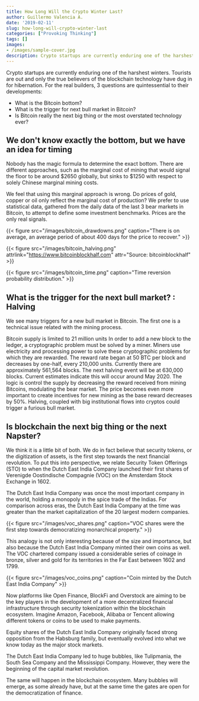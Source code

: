 ```yaml
---
title: How Long Will the Crypto Winter Last?
author: Guillermo Valencia A.
date: '2019-02-11'
slug: how-long-will-crypto-winter-last
categories: ["Provoking Thinking"]
tags: []
images:
- /images/sample-cover.jpg
description: Crypto startups are currently enduring one of the harshest winters. Tourists are out and only the true believers of the blockchain technology have dug in for hibernation. 
---
```


Crypto startups are currently enduring one of the harshest winters. Tourists are out and only the true believers of the blockchain technology have dug in for hibernation. For the real builders, 3 questions are quintessential to their developments:

- What is the Bitcoin bottom?
- What is the trigger for next bull market in Bitcoin?
- Is Bitcoin really the next big thing or the most overstated technology ever?

## We don't know exactly the bottom, but we have an idea for timing

Nobody has the magic formula to determine the exact bottom. There are different approaches, such as the marginal cost of mining that would signal the floor to be around $2650 globally, but sinks to $1250 with respect to solely Chinese marginal mining costs. 

We feel that using this marginal approach is wrong.  Do prices of gold, copper or oil only reflect the marginal cost of production? We prefer to use statistical data, gathered from the daily data of the last 3 bear markets in Bitcoin, to attempt to define some investment benchmarks. Prices are the only real signals. 

{{< figure src="/images/bitcoin_drawdowns.png" caption="There is on average, an average period of about 400 days for the price to recover." >}}

{{< figure src="/images/bitcoin_halving.png" attrlink="https://www.bitcoinblockhalf.com" attr="Source: bitcoinblockhalf" >}}

{{< figure src="/images/bitcoin_time.png" caption="Time reversion probability distribution." >}}

## What is the trigger for the next bull market? : Halving

We see many triggers for a new bull market in Bitcoin. The first one is a technical issue related with the mining process. 

Bitcoin supply is limited to 21 million units
In order to add a new block to the ledger, a cryptographic problem must be solved by a miner. Miners use electricity and processing power to solve these cryptographic problems for which they are rewarded. The reward rate began at 50 BTC per block and decreases by one-half, every 210,000 units. 
Currently there are approximately 561,564 blocks. The next halving event will be at 630,000 blocks.  Current estimates indicate this will occur around May 2020.
The logic is control the supply by decreasing the reward received from mining Bitcoins, modulating the bear market. The price becomes even more important to create incentives for new mining as the base reward decreases by 50%.
Halving, coupled with big institutional flows into cryptos could trigger a furious bull market.

## Is blockchain the next big thing or the next Napster?

We think it is a little bit of both. We do in fact believe that security tokens, or the digitization of assets, is the first step towards the next financial revolution. To put this into perspective, we relate Security Token Offerings (STO) to when the Dutch East India Company launched their first shares of Verenigde Oostindische Compagnie (VOC) on the Amsterdam Stock Exchange in 1602. 

The Dutch East India Company was once the most important company in the world, holding a monopoly in the spice trade of the Indias. For comparison across eras, the Dutch East India Company at the time was greater than the market capitalization of the 20 largest modern companies. 

{{< figure src="/images/voc_shares.png" caption="VOC shares were the first step towards democratizing monarchical property." >}}

This analogy is not only interesting because of the size and importance, but also because the Dutch East India Company minted their own coins as well.  The VOC chartered company issued a considerable series of coinage in bronze, silver and gold for its territories in the Far East between 1602 and 1799.

{{< figure src="/images/voc_coins.png" caption="Coin minted by the Dutch East India Company" >}}

Now platforms like Open Finance, BlockFi and Overstock are aiming to be the key players in the development of a more decentralized financial infrastructure through security tokenization within the blockchain ecosystem. Imagine Amazon, Facebook, Alibaba or Tencent allowing different tokens or coins to be used to make payments. 

Equity shares of the Dutch East India Company originally faced strong opposition from the Habsburg family, but eventually evolved into what we know today as the major stock markets.

The Dutch East India Company led to huge bubbles, like Tulipmania, the South Sea Company and the Mississippi Company. However, they were the beginning of the capital market revolution.  

The same will happen in the blockchain ecosystem. Many bubbles will emerge, as some already have, but at the same time the gates are open for the democratization of finance.
